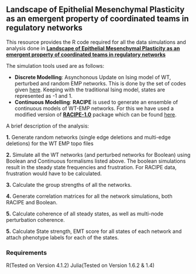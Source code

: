 ## Landscape of Epithelial Mesenchymal Plasticity as an emergent property of coordinated teams in regulatory networks

This resource provides the R code required for all the data simulations and analysis done in [**Landscape of Epithelial Mesenchymal Plasticity as an emergent property of coordinated teams in regulatory networks**](https://www.biorxiv.org/content/10.1101/2021.12.12.472090v2)

The simulation tools used are as follows:

* **Discrete Modelling**: Asynchonous Update on Ising model of WT, perturbed and random EMP networks. This is done by the set of codes given [here](https://github.com/askhari139/Boolean.jl). Keeping with the traditional Ising model, states are represented as -1 and 1.
* **Continuous Modelling**: **RACIPE** is used to generate an ensemble of continuous models of WT-EMP networks. For this we have used a modified version of [**RACIPE-1.0**](https://github.com/simonhb1990/RACIPE-1.0) package which can be found [here](https://github.com/csbBSSE/Gene_Network_Modelling/releases/download/v2.28/Multithreaded_Racipe_2.28.zip).

A brief description of the analysis:

**1.** Generate random networks (single edge deletions and multi-edge deletions) for the WT EMP topo files

**2.** Simulate all the WT networks (and perturbed networks for Boolean) using Boolean and Continuous formalisms listed above. The boolean simulations result in the steady state frequencies and frustration. For RACIPE data, frustration would have to be calculated.

**3.** Calculate the group strengths of all the networks.

**4.** Generate correlation matrices for all the network simulations, both RACIPE and Boolean.

**5.** Calculate coherence of all steady states, as well as multi-node perturbation coherence.

**5.** Calculate State strength, EMT score for all states of each network and attach phenotype labels for each of the states. 

<!---
### Figures
All the figures presented in the paper including Supplementary Figures (apart from the Schematics and Network Representation) are provided in the [``Figures``](https://github.com/csbBSSE/CSB-SCLC/tree/master/Figures) folder. Details of reproducing the figures are briefly given in the in the ``README`` file in each folder containing the subfigures.

### Simulation Data
**Boolean Simulation data** generated using [``Fast-Bool``](https://github.com/csbBSSE/CSB-SCLC/tree/master/Additional_Codes/Fast-Bool) and **Edge Perturbation data** generated using [``Edge_Perturbation``](https://github.com/csbBSSE/CSB-SCLC/tree/master/Additional_Codes/Edge_Perturbation) are provided in the **Simulation_Data** folder. Since **RACIPE** simulation data files are quite huge, they are uploaded to this [drive link](https://drive.google.com/drive/folders/1PKs5vHkXCoJm9Wcg7P4nBPdPrFJCxJ5B?usp=sharing).

### Additonal Codes
This folder contains all the codes required for data analysis and simulation of WT-SCLC network. These are the basic framework of codes which some scripts used for figure production relies on.

### How to reproduce the plots?
**1.** Clone the GitHub Repository
```
git clone https://github.com/csbBSSE/CSB-SCLC
```
**2.** Set the working directory to ``CSB-SCLC``

**3.** Install all the Required Python Packages (**Conda** is preferable)
```
while read requirement; do conda install --yes $requirement || pip install $requirement; done < requirements.txt
```
**4.** Go to the folder corresponding to the figure that needs to be reproduced and follow the instructions given there

**5.** Voila! you are done

### Notes
* Some of the codes have an option of running processes in Parallel. Just make sure that you don't give spawn more processes than your CPUs can handle.
* Installing Python packages using **Conda** would be preferable. Using **Intel Python Distribution** gives significant speed boosts in some of the codes.
* Codes like **UMAP_analysis** and **Bool.py** may take longer times. Just be patient and don't **Ctrl+C** it even if you have to wait for some time (_Just Don't do it. Time is precious_)
-->

### Requirements
R(Tested on Version 4.1.2)
Julia(Tested on Version 1.6.2 & 1.4)




 
 
